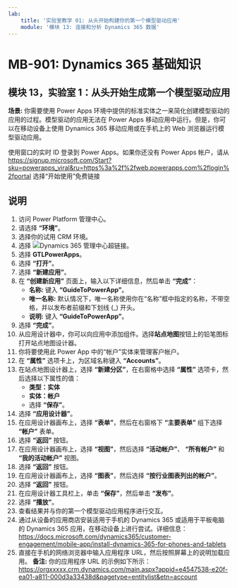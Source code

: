 ```yaml
---
lab:
    title: '实验室教学 01: 从头开始构建你的第一个模型驱动应用'
    module: '模块 13: 连接和分析 Dynamics 365 数据'
---
```


# MB-901: Dynamics 365 基础知识
## 模块 13，实验室 1：从头开始生成第一个模型驱动应用

**场景:** 你需要使用 Power Apps 环境中提供的标准实体之一来简化创建模型驱动的应用的过程。模型驱动的应用无法在 Power Apps 移动应用中运行。但是，你可以在移动设备上使用 Dynamics 365 移动应用或在手机上的 Web 浏览器运行模型驱动应用。

使用窗口的实时 ID 登录到 Power Apps。如果你还没有 Power Apps 帐户，请从 https://signup.microsoft.com/Start?sku=powerapps_viral&ru=https%3a%2f%2fweb.powerapps.com%2flogin%2fportal 选择“开始使用”免费链接

## 说明
1. 访问 Power Platform 管理中心。
12.	请选择 **“环境”**。
13.	选择你的试用 CRM 环境。 
14.	选择 ![Dynamics 365 管理中心](https://port.crm.dynamics.com/G/Instances/InstancePicker.aspx?redirect=False0)超链接。
15.	选择 **GTLPowerApps**。
16.	选择 **“打开”**。
17.	选择 **“新建应用”**。
19.	在 **“创建新应用”** 页面上，输入以下详细信息，然后单击 **“完成”**：
    - **名称:** 键入 **“GuideToPowerApp”**。
    - **唯一名称:** 默认情况下，唯一名称使用你在“名称”框中指定的名称，不带空格，并以发布者前缀和下划线 (_) 开头。
    - **说明:** 键入 **“GuideToPowerApp”**。
20.	选择 **“完成”**。
21.	从应用设计器中，你可以向应用中添加组件。选择**站点地图**按钮上的铅笔图标打开站点地图设计器。
22.	你将要使用此 Power App 中的“帐户”实体来管理客户帐户。
22. 在 **“属性”** 选项卡上，为区域名称键入 **“Accounts”**。
23.	在站点地图设计器上，选择 **“新建分区”**，在右窗格中选择 **“属性”** 选项卡，然后选择以下属性的值：
    - **类型：实体**
    - **实体：帐户**  
    - 选择 **“保存”**。 
24.	选择 **“应用设计器”**。
25.	在应用设计器画布上，选择 **“表单”**，然后在右窗格下 **“主要表单”** 组下选择 **“帐户”** 表单。
26.	选择 **“返回”** 按钮。
27.	在应用设计器画布上，选择 **“视图”**，然后选择 **“活动帐户”**、 **“所有帐户”** 和 **“我的活动帐户”** 视图。
28.	选择 **“返回”** 按钮。
29.	在应用设计器画布上，选择 **“图表”**，然后选择 **“按行业图表列出的帐户”**。
30.	选择 **“返回”** 按钮。
31.	在应用设计器工具栏上，单击 **“保存”**，然后单击 **“发布”**。
32.	选择 **“播放”**。
34.	查看结果并与你的第一个模型驱动应用程序进行交互。
35.	通过从设备的应用商店安装适用于手机的 Dynamics 365 或适用于平板电脑的 Dynamics 365 应用，在移动设备上进行尝试。详细信息：https://docs.microsoft.com/dynamics365/customer-engagement/mobile-app/install-dynamics-365-for-phones-and-tablets
36.	直接在手机的网络浏览器中输入应用程序 URL，然后按照屏幕上的说明加载应用。 
  **备注:** 你的应用程序 URL 的示例如下所示：https://orgxxxxx.crm.dynamics.com/main.aspx?appid=e4547538-e20f-ea01-a811-000d3a33438d&pagetype=entitylist&etn=account
